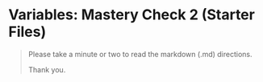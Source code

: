 # Variables: Mastery Check 2 (Starter Files)

> Please take a minute or two to read the markdown (.md) directions.
>
> Thank you.
